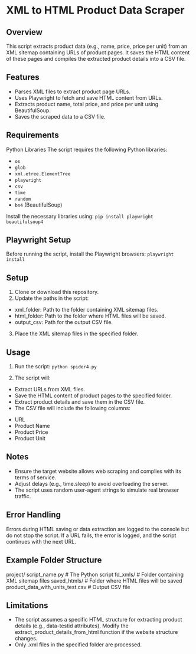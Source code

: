 # XML to HTML Product Data Scraper
## Overview
This script extracts product data (e.g., name, price, price per unit) from an XML sitemap containing URLs of product pages. It saves the HTML content of these pages and compiles the extracted product details into a CSV file.

## Features
- Parses XML files to extract product page URLs.
- Uses Playwright to fetch and save HTML content from URLs.
- Extracts product name, total price, and price per unit using BeautifulSoup.
- Saves the scraped data to a CSV file.

## Requirements
Python Libraries
The script requires the following Python libraries:
- `os`
- `glob`
- `xml.etree.ElementTree`
- `playwright`
- `csv`
- `time`
- `random`
- `bs4` (BeautifulSoup)

Install the necessary libraries using:
`pip install playwright beautifulsoup4`

## Playwright Setup
Before running the script, install the Playwright browsers:
`playwright install`

## Setup
1. Clone or download this repository.
2. Update the paths in the script:
- xml_folder: Path to the folder containing XML sitemap files.
- html_folder: Path to the folder where HTML files will be saved.
- output_csv: Path for the output CSV file.
3. Place the XML sitemap files in the specified folder.

## Usage
1. Run the script:
`python spider4.py`

2. The script will:

- Extract URLs from XML files.
- Save the HTML content of product pages to the specified folder.
- Extract product details and save them in the CSV file.
- The CSV file will include the following columns:

* URL
* Product Name
* Product Price
* Product Unit

## Notes
- Ensure the target website allows web scraping and complies with its terms of service.
- Adjust delays (e.g., time.sleep) to avoid overloading the server.
- The script uses random user-agent strings to simulate real browser traffic.

## Error Handling
Errors during HTML saving or data extraction are logged to the console but do not stop the script.
If a URL fails, the error is logged, and the script continues with the next URL.

## Example Folder Structure
project/
script_name.py              # The Python script
fd_xmls/                    # Folder containing XML sitemap files
saved_htmls/                # Folder where HTML files will be saved
product_data_with_units_test.csv   # Output CSV file

## Limitations
- The script assumes a specific HTML structure for extracting product details (e.g., data-testid attributes). Modify the extract_product_details_from_html function if the website structure changes.
- Only .xml files in the specified folder are processed.

